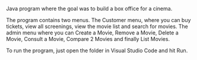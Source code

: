 Java program where the goal was to build a box office for a cinema.

The program contains two menus.
The Customer menu, where you can buy tickets, view all screenings, view the movie list and search for movies.
The admin menu where you can Create a Movie, Remove a Movie, Delete a Movie, Consult a Movie, Compare 2 Movies and finally List Movies.


To run the program, just open the folder in Visual Studio Code and hit Run.
